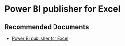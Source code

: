   <properties
	pageTitle="power bi publisher for excel"
	description="power bi publisher for excel"
	service="microsoft.PowerBIDedicated"
	resource="capacities"
	authors="pjfreitas"
	ms.author="pfreitas"	
	displayOrder="270"
	selfHelpType="generic"
	supportTopicIds="32628137"
	productPesIds="16334"
	cloudEnvironments="public, MoonCake, fairfax" 
	articleId="a354888d-5284-fc4a-6e89-200fd4e6e442"
/>

# Power BI publisher for Excel

## **Recommended Documents**

* [Power BI publisher for Excel](https://docs.microsoft.com/power-bi/publisher-for-excel)
